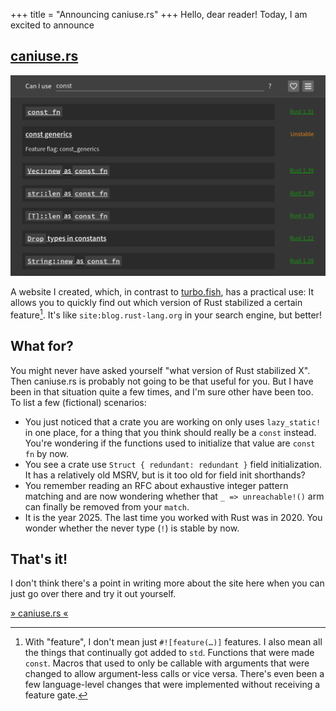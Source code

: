 +++
title = "Announcing caniuse.rs"
+++
Hello, dear reader! Today, I am excited to announce

## [caniuse.rs](https://caniuse.rs)

![screenshot of caniuse.rs](screenshot.png)

A website I created, which, in contrast to [turbo.fish](https://turbo.fish/),
has a practical use: It allows you to quickly find out which version of Rust
stabilized a certain feature[^1]. It's like `site:blog.rust-lang.org` in your
search engine, but better!

## What for?

You might never have asked yourself "what version of Rust stabilized X". Then
caniuse.rs is probably not going to be that useful for you. But I have been in
that situation quite a few times, and I'm sure other have been too. To list a
few (fictional) scenarios:

* You just noticed that a crate you are working on only uses `lazy_static!` in
  one place, for a thing that you think should really be a `const` instead.
  You're wondering if the functions used to initialize that value are `const fn`
  by now.
* You see a crate use `Struct { redundant: redundant }` field initialization. It
  has a relatively old MSRV, but is it too old for field init shorthands?
* You remember reading an RFC about exhaustive integer pattern matching and are
  now wondering whether that `_ => unreachable!()` arm can finally be removed
  from your `match`.
* It is the year 2025. The last time you worked with Rust was in 2020. You
  wonder whether the never type (`!`) is stable by now.

## That's it!

I don't think there's a point in writing more about the site here when you can
just go over there and try it out yourself.

[» caniuse.rs «](https://caniuse.rs/)

[^1]: With "feature", I don't mean just `#![feature(…)]` features. I also mean
all the things that continually got added to `std`. Functions that were made
`const`. Macros that used to only be callable with arguments that were changed
to allow argument-less calls or vice versa. There's even been a few
language-level changes that were implemented without receiving a feature gate.
